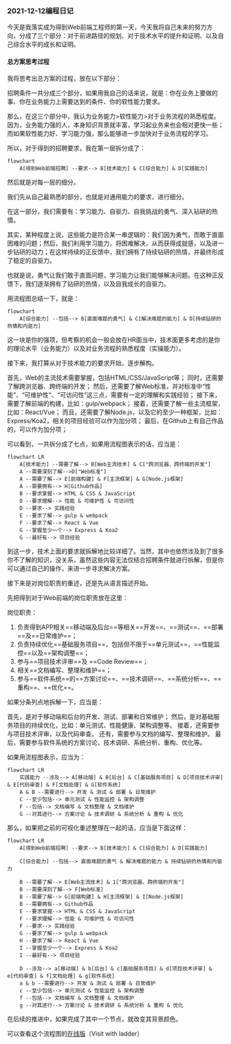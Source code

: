 ### 2021-12-12编程日记

今天是我落实成为得到Web前端工程师的第一天，今天我将自己未来的努力方向，分成了三个部分：对于前进路径的规划、对于技术水平的提升和证明、以及自己综合水平的成长和证明。

#### 总方案思考过程

我将思考出总方案的过程，放在以下部分：

招聘条件一共分成三个部分，如果用我自己的话来说，就是：你在业务上要做的事、你在业务能力上需要达到的条件、你的软性能力要求。

那么，在这三个部分中，我认为业务能力>软性能力>对于业务流程的熟悉程度。因为，业务能力强的人，本身知识背景就丰富，学习起业务来也会相对更快一些；而如果软性能力好、学习能力强，那么能够进一步加快对于业务流程的学习。

所以，对于得到的招聘要求，我在第一层拆分成了：

```mermaid
flowchart
	A[得到Web前端招聘] --要求--> B[技术能力] & C[综合能力] & D[实践能力]
```

然后就是对每一层的细分。

我们先从自己最熟悉的部分，也就是对通用能力的要求，进行细分。

在这一部分，我们需要有：学习能力、自驱力、自我挑战的勇气、深入钻研的热情。

其实，某种程度上说，这些能力是符合某一串逻辑的：我们因为勇气，而敢于直面困难的问题；然后，我们利用学习能力，将困难解决，从而获得成就感，以及进一步钻研的动力；在这样持续的正反馈中，我们拥有了持续钻研的热情，并最终形成了稳定的自驱力。

也就是说，勇气让我们敢于直面问题，学习能力让我们能够解决问题。在这种正反馈下，我们逐渐拥有了钻研的热情，以及自我成长的自驱力。

用流程图总结一下，就是：

```mermaid
flowchart
	A[综合能力] --包括--> B[直面难题的勇气] & C[解决难题的能力] & D[持续钻研的热情和内驱力]
```

这一块是你的强项，但考察的机会一般会放在HR面当中，技术面更多考虑的是你的理论水平（业务能力）以及对业务流程的熟悉程度（实操能力）。

接下来，我打算从对于技术能力的要求开始，逐步解构。

首先，Web的主流技术需要掌握，包括HTML/CSS/JavaScript等；
同时，还需要了解跨浏览器、跨终端的开发；
然后，还需要了解Web标准，并对标准中“性能”、“可维护性”、“可访问性”这三点，需要有一定的理解和实践经验；
接下来，需要了解前端的构建，比如：gulp/webpack；
接着，还需要了解一些主流框架，比如：React/Vue；
而且，还需要了解Node.js，以及它的至少一种框架，比如：Express/Koa2，相关的项目经验可以作为加分项；
最后，在Github上有自己作品的，可以作为加分项；

可以看到，一共拆分成了七点，如果用流程图表示的话，应当是：

```mermaid
flowchart LR
	A[技术能力] --需要了解--> B[Web主流技术] & C["跨浏览器、跨终端的开发"] 
	A --需要深刻了解-->D["Web标准"]
	A --需要了解--> E[前端构建] & F[主流框架] & G[Node.js框架]
	A --需要拥有--> H[Github作品]
	B --要求掌握--> HTML & CSS & JavaScript
	D --要求理解--> 性能 & 可维护性 & 可访问性
	D --要求--> 实践经验
	E --要求了解--> gulp & webpack
	F --要求了解--> React & Vue
	G --掌握至少一个--> Express & Koa2
	G --最好有--> 项目经验
```

到这一步，技术上面的要求就拆解地比较详细了。当然，其中也依然涉及到了很多你不了解的知识，没关系，虽然这些内容无法仅结合招聘条件就进行拆解，但是你可以通过自己的操作，来进一步寻求解决方案。

接下来是对岗位职责的重述，还是先从语言描述开始。

先把得到对于Web前端的岗位职责放在这里：

岗位职责：
1. 负责得到APP相关==移动端及后台==等相关==开发==、==测试==、==部署==及==日常维护==；
2. 负责持续优化==基础服务项目==，包括但不限于==单元测试==，==性能监控==以及==架构调整==；
3. 参与==项目技术评审==及 ==Code Review==；
4. 相关==文档编写、整理和维护==；
5. 参与==软件系统==的==方案讨论==、==技术调研==、==系统分析==、==重构==、==优化==。

如果分条列点地拆解一下，应当是：

首先，是对于移动端和后台的开发、测试、部署和日常维护；
然后，是对基础服务项目的持续优化，比如：单元测试、性能健康、架构调整等。
接着，还需要参与项目技术评审，以及代码审查。
还有，需要参与文档的编写、整理和维护。
最后，需要参与软件系统的方案讨论、技术调研、系统分析、重构、优化等。

如果用流程图表示，应当为：

```mermaid
flowchart LR
	实践能力 --涉及--> A[移动端] & B[后台] & C[基础服务项目] & D[项目技术评审] & E[代码审查] & F[文档处理] & G[软件系统]
	A & B --需要进行--> 开发 & 测试 & 部署 & 日常维护
	C --至少包括--> 单元测试 & 性能监控 & 架构调整
	F --包括--> 文档编写 & 文档整理 & 文档维护
	G --对其进行--> 方案讨论 & 技术调研 & 系统分析 & 重构 & 优化
```

那么，如果把之前的可视化重述整理在一起的话，应当是下面这样：

```mermaid
flowchart LR
	A[得到Web前端招聘] --要求--> B[技术能力] & C[综合能力] & D[实践能力]
	
	C[综合能力] --包括--> 直面难题的勇气 & 解决难题的能力 & 持续钻研的热情和内驱力
	
	B --需要了解--> E[Web主流技术] & 1["跨浏览器、跨终端的开发"]
	B --需要深刻了解--> F[Web标准]
	B --需要了解--> G[前端构建] & H[主流框架] & I[Node.js框架]
	B --需要拥有--> Github作品
	E --要求掌握--> HTML & CSS & JavaScript
	F --要求理解--> 性能 & 可维护性 & 可访问性
	F --要求--> 实践经验
	G --要求了解--> gulp & webpack
	H --要求了解--> React & Vue
	I --掌握至少一个--> Express & Koa2
	I --最好有--> 项目经验
	
	D --涉及--> a[移动端] & b[后台] & c[基础服务项目] & d[项目技术评审] & e[代码审查] & f[文档处理] & g[软件系统]
	a & b --需要进行--> 开发 & 测试 & 部署 & 日常维护
	c --至少包括--> 单元测试 & 性能监控 & 架构调整
	f --包括--> 文档编写 & 文档整理 & 文档维护
	g --对其进行--> 方案讨论 & 技术调研 & 系统分析 & 重构 & 优化
```

在后续的推进中，如果完成了其中一个节点，就改变其背景颜色。

可以查看这个流程图的[在线版](https://rb.gy/x2qcjy)（Visit with ladder）